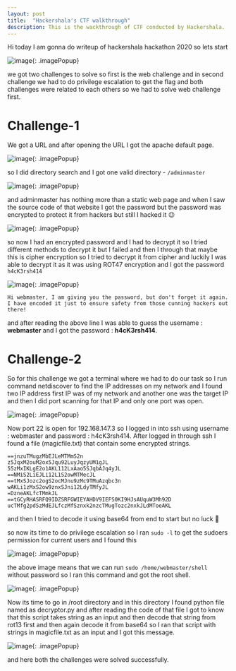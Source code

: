 ```yaml
---
layout: post
title:  "Hackershala's CTF walkthrough"
description: This is the wackthrough of CTF conducted by Hackershala.
---
```

Hi today I am gonna do writeup of hackershala hackathon 2020 so lets start

![image](../../../assets/images/hackershala-ctf-1.png){: .imagePopup}

we got two challenges to solve so first is the web challenge and in second challenge we had to do privilege escalation to get the flag and both challenges were related to each others so we had to solve web challenge first.

# Challenge-1

We got a URL and after opening the URL I got the apache default page.

![image](../../../assets/images/hackershala-ctf-2.png){: .imagePopup}


so  I did directory search  and I got one valid directory - `/adminmaster`

![image](../../../assets/images/hackershala-ctf-3.png){: .imagePopup}

and adminmaster has nothing more than a static web page and when I saw the source code of that website I got the password but the password was encrypted to protect it from hackers but still I hacked it  😉

![image](../../../assets/images/hackershala-ctf-4.png){: .imagePopup}

so now I had an encrypted password and I had to decrypt it so I tried different methods to decrypt it but I failed and then I through that maybe this is cipher encryption so I tried to decrypt it from cipher and luckily I was able to decrypt it as it was using ROT47 encryption and I got the password `h4cK3rsh414`

![image](../../../assets/images/hackershala-ctf-5.png){: .imagePopup}

`Hi webmaster, I am giving you the password, but don't forget it again. I have encoded it just to ensure safety from those cunning hackers out there!`

and after reading the above line I was able to guess the username : **webmaster** and I got the password : **h4cK3rsh414**.

# Challenge-2

So for this challenge we got a terminal where we had to do our task so I run command netdiscover to find the IP addresses on my network and I found two IP address first IP was of my network and another one was the target IP and then I did port scanning for that IP and only one port was open.

![image](../../../assets/images/hackershala-ctf-6.png){: .imagePopup}

Now port 22 is open for 192.168.147.3 so I logged in into ssh using username : webmaster and password : h4cK3rsh414. After logged in through ssh I found a file (magicfile.txt) that contain some encrypted strings.

```
==jnzuTMugzMbEJLeMTMmS2n
z5JqxM2ouM2ox5Jqu92LuyJqzyUM1gJL
55zMxIKLgE2o1AKL112LxAao5SJqbAJq4yJL
==NMiS2LiEJLi12L1S2owMTMecJL
==tMxSJozc2ogS2ocMJnu9zMc9TMuAzqbc3n
wAKLi1zMxS2ow9znxSJni12LdyTMfyJL
=DzneAKLfcTMmkJL
==tGCyRHASRFQ9IDZSRFGWIEYAHDV9IEFS0KI9HJsAUquW3Mh92D
ucTMfg2pdSzMdEJLfczMfSznxk2nzcTMugTozc2nxkJLdMToeAKL
```

and then I tried to decode it using base64 from end to start but no luck 🙁

so now its time to do privilege escalation so I ran `sudo -l` to get the sudoers permission for current users and I found this

![image](../../../assets/images/hackershala-ctf-7.png){: .imagePopup}

the above image means that we can run `sudo /home/webmaster/shell` without password so I ran this command and got the root shell.

![image](../../../assets/images/hackershala-ctf-8.png){: .imagePopup}

Now its time to go in /root directory and in this directory I found python file named as decryptor.py and after reading the code of that file I got to know that this script takes string as an input and then decode that string from rot13 first and then again decode it from base64 so I ran that script with strings in magicfile.txt as an input and I got this message.

![image](../../../assets/images/hackershala-ctf-9.png){: .imagePopup}

and here both the challenges were solved successfully.